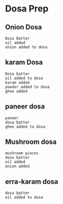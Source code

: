# Dosa Prep

## Onion Dosa
    Dosa Batter
    oil added
    onion added to dosa

## karam Dosa
    Dosa batter
    oil added to dosa
    karam added
    powder added to dosa
    ghee added

## paneer dosa
    paneer
    dosa batter
    ghee added to dosa

## Mushroom dosa
    mushroom pieces
    dosa batter
    oil added
    onion added

## erra-karam dosa
    dosa batter
    oil added to dosa